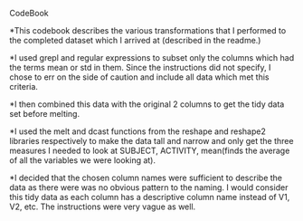 CodeBook

*This codebook describes the various transformations that I performed to the completed dataset which I arrived at (described in the readme.)

*I used grepl and regular expressions to subset only the columns which had the terms mean or std in them. Since the instructions did not specify, I chose to err on the side of caution and include all data which met this criteria.

*I then combined this data with the original 2 columns to get the tidy data set before melting.

*I used the melt and dcast functions from the reshape and reshape2 libraries respectively to make the data tall and narrow and only get the three measures I needed to look at SUBJECT, ACTIVITY, mean(finds the average of all the variables we were looking at).

*I decided that the chosen column names were sufficient to describe the data as there were was no obvious pattern to the naming. I would consider this tidy data as each column has a descriptive column name instead of V1, V2, etc. The instructions were very vague as well.
